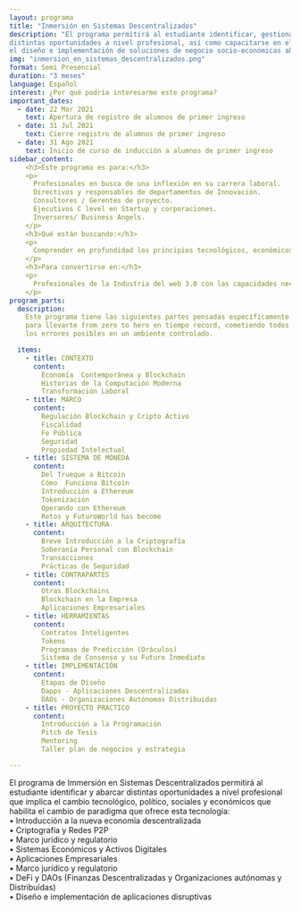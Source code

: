 ```yaml
---
layout: programa
title: "Inmersión en Sistemas Descentralizados"
description: "El programa permitirá al estudiante identificar, gestionar y abarcar las
distintas oportunidades a nivel profesional, así como capacitarse en el uso de herramientas para
el diseño e implementación de soluciones de negocio socio-económicas ahora posible gracias a la tecnología blockchain"
img: "inmersion_en_sistemas_descentralizados.png"
format: Semi Presencial
duration: "3 meses"
language: Español
interest: ¿Por qué podría interesarme este programa?
important_dates:
  - date: 22 Mar 2021
    text: Apertura de registro de alumnos de primer ingreso
  - date: 31 Jul 2021
    text: Cierre registro de alumnos de primer ingreso
  - date: 31 Ago 2021
    text: Inicio de curso de inducción a alumnos de primer ingreso
sidebar_content:
    <h3>Este programa es para:</h3>
    <p>
      Profesionales en busca de una inflexión en su carrera laboral.
      Directivos y responsables de departamentos de Innovación.
      Consultores / Gerentes de proyecto.
      Ejecutivos C level en Startup y corporaciones.
      Inversores/ Business Angels.
    </p>
    <h3>Qué están buscando:</h3>
    <p>
      Comprender en profundidad los principios tecnológicos, económicos, legales y culturales que rigen el funcionamiento de tecnologías Blockchain y otras DLT, así como conocer las mejores prácticas en el diseño y gestión de herramientas para el desarrollo e implementación de nuevas soluciones distribuídas.
    </p>
    <h3>Para convertirse en:</h3>
    <p>
      Profesionales de la Industria del web 3.0 con las capacidades necesarias para liderar el camino hacia una sociedad coordinada por protocolos orientados a alinear incentivos en el nuevo Internet del Valor.
    </p>
program_parts:
  description:
    Este programa tiene las siguientes partes pensadas específicamente
    para llevarte from zero to hero en tiempo record, cometiendo todos
    los errores posibles en un ambiente controlado.

  items:
    - title: CONTEXTO
      content:
        Economía  Contemporánea y Blockchain
        Historias de la Computación Moderna
        Transformación Laboral
    - title: MARCO  
      content:
        Regulación Blockchain y Cripto Activo
        Fiscalidad
        Fe Pública
        Seguridad
        Propiedad Intelectual
    - title: SISTEMA DE MONEDA
      content:
        Del Trueque a Bitcoin
        Cómo  Funciona Bitcoin
        Introducción a Ethereum
        Tokenización
        Operando con Ethereum
        Retos y FuturoWorld has become
    - title: ARQUITECTURA
      content:
        Breve Introducción a la Criptografía
        Soberanía Personal con Blockchain
        Transacciones
        Prácticas de Seguridad
    - title: CONTRAPARTES
      content:
        Otras Blockchains
        Blockchain en la Empresa
        Aplicaciones Empresariales
    - title: HERRAMIENTAS
      content:
        Contratos Inteligentes
        Tokens
        Programas de Predicción (Oráculos)
        Sistema de Consenso y su Futuro Inmediato
    - title: IMPLEMENTACIÓN
      content:
        Etapas de Diseño
        Dapps - Aplicaciones Descentralizadas
        DAOs - Organizaciones Autónomas Distribuidas
    - title: PROYECTO PRÁCTICO
      content:
        Introducción a la Programación
        Pitch de Tesis
        Mentoring
        Taller plan de negocios y estrategia

---
```


El programa de Immersión en Sistemas Descentralizados permitirá al estudiante identificar y abarcar distintas
oportunidades a nivel profesional que implica el cambio tecnológico, político,
sociales y económicos que habilita el cambio de paradigma que ofrece esta tecnología: <br/>
• Introducción a la nueva economía descentralizada <br/>
• Criptografía y Redes P2P <br/>
• Marco jurídico y regulatorio <br/>
• Sistemas Económicos y Activos Digitales<br/>
• Aplicaciones Empresariales <br/>
• Marco jurídico y regulatorio <br/>
• DeFi y DAOs (Finanzas Descentralizadas y Organizaciones autónomas y Distribuídas) <br/>
• Diseño e implementación de aplicaciones disruptivas
